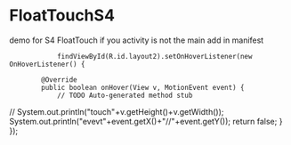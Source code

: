 FloatTouchS4
============

demo for S4 FloatTouch
if you activity is not the main 
add
<intent-filter>
      <action android:name="com.sec.android.airview.HOVER" />
</intent-filter>
in manifest

                findViewById(R.id.layout2).setOnHoverListener(new OnHoverListener() {
			
			@Override
			public boolean onHover(View v, MotionEvent event) {
				// TODO Auto-generated method stub
//				System.out.println("touch"+v.getHeight()+v.getWidth());
				System.out.println("evevt"+event.getX()+"//"+event.getY());
				return false;
			}
		});
